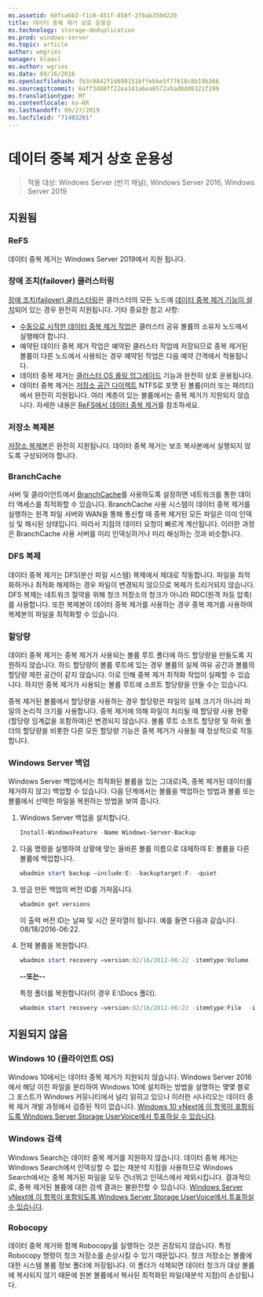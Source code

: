 ```yaml
---
ms.assetid: 60fca6b2-f1c0-451f-858f-2f6ab350d220
title: 데이터 중복 제거 상호 운용성
ms.technology: storage-deduplication
ms.prod: windows-server
ms.topic: article
author: wmgries
manager: klaasl
ms.author: wgries
ms.date: 09/16/2016
ms.openlocfilehash: fb3c9842f1d698151bffebbe5f77618c8b19b366
ms.sourcegitcommit: 6aff3d88ff22ea141a6ea6572a5ad8dd6321f199
ms.translationtype: MT
ms.contentlocale: ko-KR
ms.lasthandoff: 09/27/2019
ms.locfileid: "71403201"
---
```

# <a name="data-deduplication-interoperability"></a>데이터 중복 제거 상호 운용성

> 적용 대상: Windows Server (반기 채널), Windows Server 2016, Windows Server 2019

## <a name="supported"></a>지원됨

### <a name="refs"></a>ReFS
데이터 중복 제거는 Windows Server 2019에서 지원 됩니다. 

### <a name="failover-clustering"></a>장애 조치(failover) 클러스터링

[장애 조치(failover) 클러스터링](../..//failover-clustering/failover-clustering-overview.md)은 클러스터의 모든 노드에 [데이터 중복 제거 기능이 설치](install-enable.md#install-dedup)되어 있는 경우 완전히 지원됩니다. 기타 중요한 참고 사항:

* [수동으로 시작한 데이터 중복 제거 작업](run.md#running-dedup-jobs-manually)은 클러스터 공유 볼륨의 소유자 노드에서 실행해야 합니다.
* 예약된 데이터 중복 제거 작업은 예약된 클러스터 작업에 저장되므로 중복 제거된 볼륨이 다른 노드에서 사용되는 경우 예약된 작업은 다음 예약 간격에서 적용됩니다.
* 데이터 중복 제거는 [클러스터 OS 롤링 업그레이드](../..//failover-clustering/cluster-operating-system-rolling-upgrade.md) 기능과 완전히 상호 운용됩니다.
* 데이터 중복 제거는 [저장소 공간 다이렉트](../storage-spaces/storage-spaces-direct-overview.md) NTFS로 포맷 된 볼륨(미러 또는 패리티)에서 완전히 지원됩니다. 여러 계층이 있는 볼륨에서는 중복 제거가 지원되지 않습니다. 자세한 내용은 [ReFS에서 데이터 중복 제거](#unsupported)를 참조하세요.

### <a name="storage-replica"></a>저장소 복제본
[저장소 복제본](../storage-replica/storage-replica-overview.md)은 완전히 지원됩니다. 데이터 중복 제거는 보조 복사본에서 실행되지 않도록 구성되어야 합니다.

### <a name="branchcache"></a>BranchCache
서버 및 클라이언트에서 [BranchCache](../../networking/branchcache/branchcache.md)를 사용하도록 설정하면 네트워크를 통한 데이터 액세스를 최적화할 수 있습니다. BranchCache 사용 시스템이 데이터 중복 제거를 실행하는 원격 파일 서버와 WAN을 통해 통신할 때 중복 제거된 모든 파일은 이미 인덱싱 및 해시된 상태입니다. 따라서 지점의 데이터 요청이 빠르게 계산됩니다. 이러한 과정은 BranchCache 사용 서버를 미리 인덱싱하거나 미리 해싱하는 것과 비슷합니다.

### <a name="dfs-replication"></a>DFS 복제
데이터 중복 제거는 DFS(분산 파일 시스템) 복제에서 제대로 작동합니다. 파일을 최적화하거나 최적화 해제하는 경우 파일이 변경되지 않으므로 복제가 트리거되지 않습니다. DFS 복제는 네트워크 절약을 위해 청크 저장소의 청크가 아니라 RDC(원격 차등 압축)를 사용합니다. 또한 복제본이 데이터 중복 제거를 사용하는 경우 중복 제거를 사용하여 복제본의 파일을 최적화할 수 있습니다.

### <a name="quotas"></a>할당량
데이터 중복 제거는 중복 제거가 사용되는 볼륨 루트 폴더에 하드 할당량을 만들도록 지원하지 않습니다. 하드 할당량이 볼륨 루트에 있는 경우 볼륨의 실제 여유 공간과 볼륨의 할당량 제한 공간이 같지 않습니다. 이로 인해 중복 제거 최적화 작업이 실패할 수 있습니다. 하지만 중복 제거가 사용되는 볼륨 루트에 소프트 할당량을 만들 수는 있습니다. 

중복 제거된 볼륨에서 할당량을 사용하는 경우 할당량은 파일의 실제 크기가 아니라 파일의 논리적 크기를 사용합니다. 중복 제거에 의해 파일이 처리될 때 할당량 사용 현황(할당량 임계값을 포함하여)은 변경되지 않습니다. 볼륨 루트 소프트 할당량 및 하위 폴더의 할당량을 비롯한 다른 모든 할당량 기능은 중복 제거가 사용될 때 정상적으로 작동합니다.

### <a name="windows-server-backup"></a>Windows Server 백업
Windows Server 백업에서는 최적화된 볼륨을 있는 그대로(즉, 중복 제거된 데이터를 제거하지 않고) 백업할 수 있습니다. 다음 단계에서는 볼륨을 백업하는 방법과 볼륨 또는 볼륨에서 선택한 파일을 복원하는 방법을 보여 줍니다.
1. Windows Server 백업을 설치합니다.  
    ```PowerShell
    Install-WindowsFeature -Name Windows-Server-Backup
    ```

2. 다음 명령을 실행하여 상황에 맞는 올바른 볼륨 이름으로 대체하여 E: 볼륨을 다른 볼륨에 백업합니다.  
    ```PowerShell
    wbadmin start backup –include:E: -backuptarget:F: -quiet
    ```
3. 방금 만든 백업의 버전 ID를 가져옵니다.

    ```PowerShell
    wbadmin get versions
    ```

    이 출력 버전 ID는 날짜 및 시간 문자열이 됩니다. 예를 들면 다음과 같습니다. 08/18/2016-06:22.

4. 전체 볼륨을 복원합니다.
    ```PowerShell
    wbadmin start recovery –version:02/16/2012-06:22 -itemtype:Volume  -items:E: -recoveryTarget:E:
    ```

    **--또는--**  

    특정 폴더를 복원합니다(이 경우 E:\Docs 폴더).
    ```PowerShell
    wbadmin start recovery –version:02/16/2012-06:22 -itemtype:File  -items:E:\Docs  -recursive
    ```

## <a name="unsupported"></a>지원되지 않음

### <a name="windows-10-client-os"></a>Windows 10 (클라이언트 OS)
Windows 10에서는 데이터 중복 제거가 지원되지 않습니다. Windows Server 2016에서 해당 이진 파일을 분리하여 Windows 10에 설치하는 방법을 설명하는 몇몇 블로그 포스트가 Windows 커뮤니티에서 널리 읽히고 있으나 이러한 시나리오는 데이터 중복 제거 개발 과정에서 검증된 적이 없습니다. [Windows 10 vNext에 이 항목이 포함되도록 Windows Server Storage UserVoice에서 투표하실 수 있습니다](https://windowsserver.uservoice.com/forums/295056-storage/suggestions/9011008-add-deduplication-support-to-client-os).

### <a name="windows-search"></a>Windows 검색
Windows Search는 데이터 중복 제거를 지원하지 않습니다. 데이터 중복 제거는 Windows Search에서 인덱싱할 수 없는 재분석 지점을 사용하므로 Windows Search에서는 중복 제거된 파일을 모두 건너뛰고 인덱스에서 제외시킵니다. 결과적으로, 중복 제거된 볼륨에 대한 검색 결과는 불완전할 수 있습니다. [Windows Server vNext에 이 항목이 포함되도록 Windows Server Storage UserVoice에서 투표하실 수 있습니다](https://windowsserver.uservoice.com/forums/295056-storage/suggestions/17888647-make-windows-search-service-work-with-data-dedupli).

### <a name="robocopy"></a>Robocopy
데이터 중복 제거와 함께 Robocopy를 실행하는 것은 권장되지 않습니다. 특정 Robocopy 명령이 청크 저장소를 손상시킬 수 있기 때문입니다. 청크 저장소는 볼륨에 대한 시스템 볼륨 정보 폴더에 저장됩니다. 이 폴더가 삭제되면 데이터 청크가 대상 볼륨에 복사되지 않기 때문에 원본 볼륨에서 복사된 최적화된 파일(재분석 지점)이 손상됩니다.
